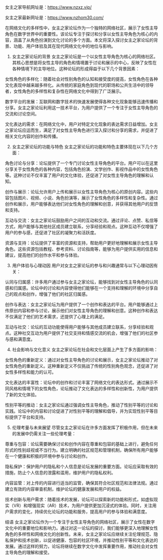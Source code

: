 女主之家导航网址是：https://www.nzxz.vip/

女主之家最新网址是：https://www.nzhom30.com/

在网络文化的多样性中，女主之家论坛作为一个独特的网络社区，展示了女性主导角色在数字世界中的重要性。该论坛专注于探讨和分享以女性主导角色为核心的内容，涵盖了从角色扮演到文化讨论的多个方面。本文将深入探讨女主之家论坛的背景、功能、用户体验及其在现代网络文化中的地位与影响。

1. 女主之家论坛的背景
女主之家论坛是一个以女性主导角色为核心的网络社区。其核心思想是将女性主导的角色和情境置于讨论和展示的中心，反映了女性在各种情境下的主导地位。这种论坛的形成得益于以下几个背景因素：

女性角色的多样化：随着社会对性别角色的认知和接受度的提高，女性角色在各种文化表现中越来越多样化。从传统的家庭角色到现代的职场和公共生活中的领导者，女性角色的多样性和复杂性在网络文化中得到了广泛展示。

数字平台的发展：互联网和数字技术的快速发展使得各种文化现象能够迅速传播和分享。女主之家论坛利用这一技术平台，为用户提供了一个专注于女性主导角色的交流和讨论空间。

文化表达的需求：在网络文化中，用户对特定文化现象的表达需求日益增加。女主之家论坛应运而生，满足了对女性主导角色进行深入探讨和分享的需求，并促进了相关文化内容的创作和传播。

2. 女主之家论坛的功能与特色
女主之家论坛的功能和特色主要体现在以下几个方面：

角色讨论与分享：论坛提供了一个专门讨论女性主导角色的平台。用户可以在这里分享关于女性角色的各种内容，包括角色扮演、文学创作、影视作品中的女性角色等。这种讨论不仅丰富了用户的文化体验，还促进了对女性主导角色的理解和认知。

创作与展示：论坛允许用户上传和展示以女性主导角色为核心的原创内容。这些内容包括图片、视频、小说、角色扮演等，展示了女性角色的多样性和复杂性。通过创作和展示，用户能够表达他们对女性角色的理解和创意，并获得其他用户的反馈和支持。

互动与交流：女主之家论坛鼓励用户之间的互动和交流。通过评论、点赞、私信等方式，用户能够与其他社区成员建立联系，分享经验和观点。这种互动不仅增强了用户的参与感，还促进了社区的凝聚力和活跃度。

资源与支持：论坛提供了丰富的资源和支持，帮助用户更好地理解和展示女性主导角色。这些资源包括教程、参考资料、讨论指南等，能够为用户提供实用的信息和建议，提高他们的创作水平和参与体验。

3. 用户体验与心理动因
用户对女主之家论坛的参与和兴趣通常与以下心理动因有关：

认同与归属感：许多用户通过参与女主之家论坛，能够找到对女性主导角色的认同感和归属感。论坛中的讨论和内容使得他们能够在一个支持和理解的环境中分享自己的观点和创作，增强了他们的社区归属感。

创作与表达：女主之家论坛为用户提供了一个创作和表达的平台。用户能够通过上传原创内容和参与讨论，展示他们对女性主导角色的理解和创意。这种创作和表达不仅满足了他们的艺术需求，还提供了心理上的满足。

互动与社交：论坛的互动功能使得用户能够与其他成员建立联系，分享经验和观点。这种社交互动为用户提供了社交支持和情感交流的机会，增强了他们的社区参与感和满意度。

4. 社会影响与文化意义
女主之家论坛在社会和文化层面上产生了多方面的影响：

女性角色的重新定义：通过对女性主导角色的讨论和展示，女主之家论坛推动了对女性角色的重新定义。这种重新定义不仅挑战了传统的性别角色观念，还促进了对女性多样性和能力的认可。

文化表达的丰富性：论坛中的创作和讨论丰富了网络文化的表达形式。通过展示不同风格和情境下的女性角色，论坛推动了文化表达的多样性和创新性，为用户提供了新的文化体验。

性别平等的推动：女主之家论坛通过强调女性主导角色，推动了性别平等的讨论和实践。论坛中的内容和讨论促进了对性别平等的理解和倡导，并为实现性别平等目标提供了平台和支持。

5. 伦理考量与未来展望
尽管女主之家论坛在许多方面发挥了积极作用，但在未来的发展中仍需关注一些伦理考量：

尊重与包容：论坛需要确保讨论和创作内容在尊重和包容的基础上进行，避免任何形式的性别歧视或不当行为。建立明确的社区规范和管理机制，确保所有用户能够在一个健康和积极的环境中参与讨论和创作。

隐私保护：保护用户的隐私和个人信息是论坛发展的重要方面。论坛应采取有效的措施，防止个人信息的泄露和滥用，维护用户的隐私权利。

内容监管：对上传的内容进行适当的监管，确保其符合社区规范和法律法规。通过建立有效的内容审查机制，维护论坛的健康发展和用户的权益。

技术创新与用户需求：随着技术的发展，论坛可以探索新的功能和形式，如虚拟现实（VR）和增强现实（AR）技术，为用户提供更加沉浸式的体验。同时，关注用户需求的变化，持续优化论坛的功能和服务，提高用户的参与体验和满意度。

结语
女主之家论坛作为一个专注于女性主导角色的网络社区，展示了女性在数字文化中的重要地位和影响力。通过对这一论坛的探讨，我们能够更深入地理解女性角色的多样性和网络文化的创新性。未来，女主之家论坛应继续关注伦理规范、隐私保护和技术创新，以促进健康、包容的社区环境，并推动性别平等和文化表达的发展。通过这样的努力，论坛将继续在数字文化中发挥重要作用，推动社会对女性主导角色的理解和接受。




